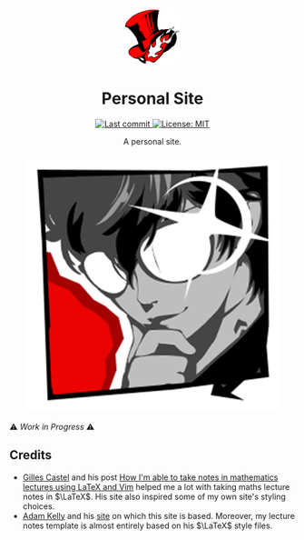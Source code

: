<!-- Logo (with link) -->
<p align="center">
  <a href="https://github.com/Mistral1729/Mistral1729.github.io">
    <img src="./pictures/mpg.png" width="100" />
  </a>
</p>

<!-- Title -->
<h1 align="center">
  Personal Site
</h1>

<!-- Badges (with link) -->

<p align="center">
  <a href="https://github.com/Mistral1729/Mistral1729.github.io/commits/master">
    <img alt="Last commit" src="https://img.shields.io/github/last-commit/Mistral1729/Mistral1729.github.io?logo=github" />
  </a>
  <a href="https://github.com/Mistral1729/Mistral1729.github.io/blob/master/LICENSE">
    <img alt="License: MIT" src="https://img.shields.io/github/license/Mistral1729/Mistral1729.github.io?color=blue&logo=github" />
  </a>
</p>


<!-- Small description -->
<p align="center">
A personal site.
</p>

<!-- Screenshot or video (with link) -->
<p align="center">
  <a href="https://mistral1729.github.io">
    <img alt="Joker" src="./pictures/Shine.png" />
  </a>
</p>


⚠️ *Work in Progress* ⚠️

<!-- Credits -->
## Credits

- [Gilles Castel](https://github.com/gillescastel) and his post [How I'm able to take notes in mathematics lectures using LaTeX and Vim](https://castel.dev/post/lecture-notes-1/) helped me a lot with taking maths lecture notes in $\LaTeX$. His site also inspired some of my own site's styling choices.
- [Adam Kelly](https://github.com/ak2316-cam) and his [site](http://ak2316.user.srcf.net/) on which this site is based. Moreover, my lecture notes template is almost entirely based on his $\LaTeX$ style files.
